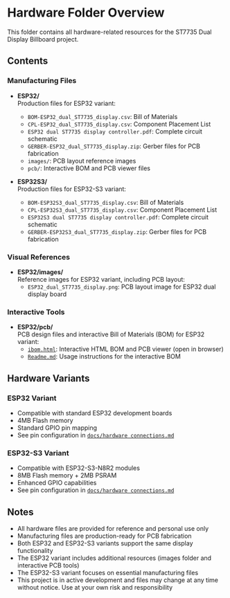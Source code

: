 # Hardware Folder Overview

This folder contains all hardware-related resources for the ST7735 Dual Display Billboard project.

## Contents

### Manufacturing Files

- **ESP32/**  
  Production files for ESP32 variant:
  - `BOM-ESP32_dual_ST7735_display.csv`: Bill of Materials
  - `CPL-ESP32_dual_ST7735_display.csv`: Component Placement List
  - `ESP32 dual ST7735 display controller.pdf`: Complete circuit schematic
  - `GERBER-ESP32_dual_ST7735_display.zip`: Gerber files for PCB fabrication
  - `images/`: PCB layout reference images
  - `pcb/`: Interactive BOM and PCB viewer files

- **ESP32S3/**  
  Production files for ESP32-S3 variant:
  - `BOM-ESP32S3_dual_ST7735_display.csv`: Bill of Materials
  - `CPL-ESP32S3_dual_ST7735_display.csv`: Component Placement List
  - `ESP32S3 dual ST7735 display controller.pdf`: Complete circuit schematic
  - `GERBER-ESP32S3_dual_ST7735_display.zip`: Gerber files for PCB fabrication

### Visual References

- **ESP32/images/**  
  Reference images for ESP32 variant, including PCB layout:
  - `ESP32_dual_ST7735_display.png`: PCB layout image for ESP32 dual display board

### Interactive Tools

- **ESP32/pcb/**  
  PCB design files and interactive Bill of Materials (BOM) for ESP32 variant:
  - [`ibom.html`](ESP32/pcb/ibom.html): Interactive HTML BOM and PCB viewer (open in browser)
  - [`Readme.md`](ESP32/pcb/Readme.md): Usage instructions for the interactive BOM

## Hardware Variants

### ESP32 Variant

- Compatible with standard ESP32 development boards
- 4MB Flash memory
- Standard GPIO pin mapping
- See pin configuration in [`docs/hardware connections.md`](../docs/hardware%20connections.md)

### ESP32-S3 Variant

- Compatible with ESP32-S3-N8R2 modules
- 8MB Flash memory + 2MB PSRAM
- Enhanced GPIO capabilities
- See pin configuration in [`docs/hardware connections.md`](../docs/hardware%20connections.md)

## Notes

- All hardware files are provided for reference and personal use only
- Manufacturing files are production-ready for PCB fabrication
- Both ESP32 and ESP32-S3 variants support the same display functionality
- The ESP32 variant includes additional resources (images folder and interactive PCB tools)
- The ESP32-S3 variant focuses on essential manufacturing files
- This project is in active development and files may change at any time without notice. Use at your own risk and responsibility
